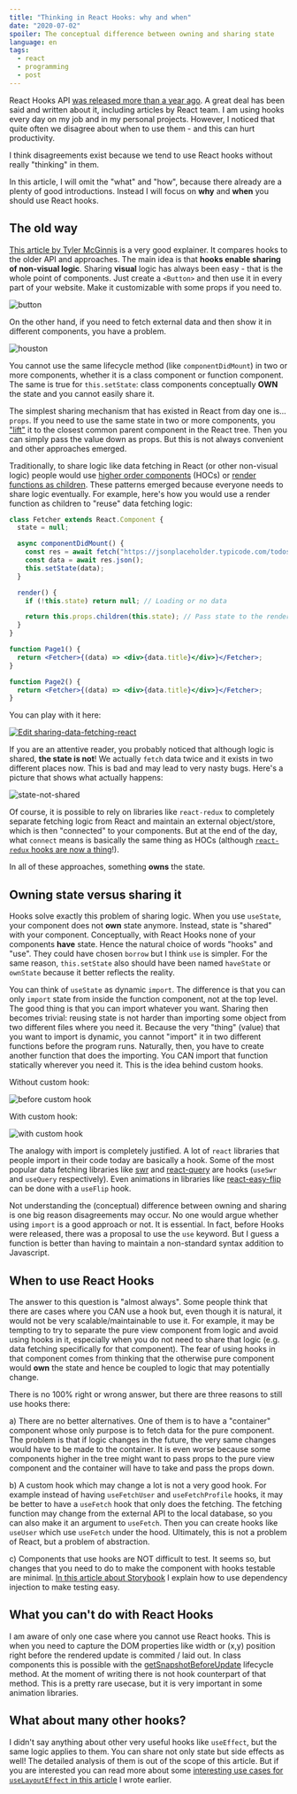 ```yaml
---
title: "Thinking in React Hooks: why and when"
date: "2020-07-02"
spoiler: The conceptual difference between owning and sharing state
language: en
tags:
  - react
  - programming
  - post
---
```


React Hooks API [was released more than a year ago](https://reactjs.org/blog/2019/02/06/react-v16.8.0.html). A great deal has been said and written about it, including articles by React team. I am using hooks every day on my job and in my personal projects. However, I noticed that quite often we disagree about when to use them - and this can hurt productivity.

I think disagreements exist because we tend to use React hooks without really "thinking" in them.

In this article, I will omit the "what" and "how", because there already are a plenty of good introductions. Instead I will focus on **why** and **when** you should use React hooks.

## The old way

[This article by Tyler McGinnis](https://dev.to/tylermcginnis/why-react-hooks-51lj) is a very good explainer. It compares hooks to the older API and approaches. The main idea is that **hooks enable sharing of non-visual logic**. Sharing **visual** logic has always been easy - that is the whole point of components. Just create a `<Button>` and then use it in every part of your website. Make it customizable with some props if you need to.

![button](/assets/button.png)

On the other hand, if you need to fetch external data and then show it in different components, you have a problem.

![houston](/assets/houston.jpg)

You cannot use the same lifecycle method (like `componentDidMount`) in two or more components, whether it is a class component or function component. The same is true for `this.setState`: class components conceptually **OWN** the state and you cannot easily share it.

The simplest sharing mechanism that has existed in React from day one is... `props`. If you need to use the same state in two or more components, you ["lift"](https://reactjs.org/docs/lifting-state-up.html) it to the closest common parent component in the React tree. Then you can simply pass the value down as props. But this is not always convenient and other approaches emerged.

Traditionally, to share logic like data fetching in React (or other non-visual logic) people would use [higher order components](https://reactjs.org/docs/higher-order-components.html) (HOCs) or [render functions as children](https://reactjs.org/docs/render-props.html). These patterns emerged because everyone needs to share logic eventually. For example, here's how you would use a render function as children to "reuse" data fetching logic:

```jsx
class Fetcher extends React.Component {
  state = null;

  async componentDidMount() {
    const res = await fetch("https://jsonplaceholder.typicode.com/todos/1");
    const data = await res.json();
    this.setState(data);
  }

  render() {
    if (!this.state) return null; // Loading or no data

    return this.props.children(this.state); // Pass state to the rendering function
  }
}

function Page1() {
  return <Fetcher>{(data) => <div>{data.title}</div>}</Fetcher>;
}

function Page2() {
  return <Fetcher>{(data) => <div>{data.title}</div>}</Fetcher>;
}
```

You can play with it here:

[![Edit sharing-data-fetching-react](https://codesandbox.io/static/img/play-codesandbox.svg)](https://codesandbox.io/s/recursing-rgb-7f0nf?fontsize=14&hidenavigation=1&theme=dark)

If you are an attentive reader, you probably noticed that although logic is shared, **the state is not**! We actually `fetch` data twice and it exists in two different places now. This is bad and may lead to very nasty bugs. Here's a picture that shows what actually happens:

![state-not-shared](/assets/datafetcher.png)

Of course, it is possible to rely on libraries like `react-redux` to completely separate fetching logic from React and maintain an external object/store, which is then "connected" to your components. But at the end of the day, what `connect` means is basically the same thing as HOCs (although [`react-redux` hooks are now a thing](https://react-redux.js.org/api/hooks)!).

In all of these approaches, something **owns** the state.

## Owning state versus sharing it

Hooks solve exactly this problem of sharing logic. When you use `useState`, your component does not **own** state anymore. Instead, state is "shared" with your component. Conceptually, with React Hooks none of your components **have** state. Hence the natural choice of words "hooks" and "use". They could have chosen `borrow` but I think `use` is simpler. For the same reason, `this.setState` also should have been named `haveState` or `ownState` because it better reflects the reality.

You can think of `useState` as dynamic `import`. The difference is that you can only `import` state from inside the function component, not at the top level. The good thing is that you can import whatever you want. Sharing then becomes trivial: reusing state is not harder than importing some object from two different files where you need it. Because the very "thing" (value) that you want to import is dynamic, you cannot "import" it in two different functions before the program runs. Naturally, then, you have to create another function that does the importing. You CAN import that function statically wherever you need it. This is the idea behind custom hooks.

Without custom hook:

![before custom hook](/assets/no-custom-hook.png)

With custom hook:

![with custom hook](/assets/with-custom-hook.png)

The analogy with import is completely justified. A lot of `react` libraries that people import in their code today are basically a hook. Some of the most popular data fetching libraries like [swr](https://github.com/vercel/swr) and [react-query](https://github.com/tannerlinsley/react-query) are hooks (`useSwr` and `useQuery` respectively). Even animations in libraries like [react-easy-flip](https://github.com/jlkiri/react-easy-flip) can be done with a `useFlip` hook.

Not understanding the (conceptual) difference between owning and sharing is one big reason disagreements may occur. No one would argue whether using `import` is a good approach or not. It is essential. In fact, before Hooks were released, there was a proposal to use the `use` keyword. But I guess a function is better than having to maintain a non-standard syntax addition to Javascript.

## When to use React Hooks

The answer to this question is "almost always". Some people think that there are cases where you CAN use a hook but, even though it is natural, it would not be very scalable/maintainable to use it. For example, it may be tempting to try to separate the pure view component from logic and avoid using hooks in it, especially when you do not need to share that logic (e.g. data fetching specifically for that component). The fear of using hooks in that component comes from thinking that the otherwise pure component would **own** the state and hence be coupled to logic that may potentially change.

There is no 100% right or wrong answer, but there are three reasons to still use hooks there:

a) There are no better alternatives. One of them is to have a "container" component whose only purpose is to fetch data for the pure component. The problem is that if logic changes in the future, the very same changes would have to be made to the container. It is even worse because some components higher in the tree might want to pass props to the pure view component and the container will have to take and pass the props down.

b) A custom hook which may change a lot is not a very good hook. For example instead of having `useFetchUser` and `useFetchProfile` hooks, it may be better to have a `useFetch` hook that only does the fetching. The fetching function may change from the external API to the local database, so you can also make it an argument to `useFetch`. Then you can create hooks like `useUser` which use `useFetch` under the hood. Ultimately, this is not a problem of React, but a problem of abstraction.

c) Components that use hooks are NOT difficult to test. It seems so, but changes that you need to do to make the component with hooks testable are minimal. [In this article about Storybook](https://www.kirillvasiltsov.com/writing/you-do-not-need-a-container-component-or-how-to-use-redux-hooks-in-storybook-stories) I explain how to use dependency injection to make testing easy.

## What you can't do with React Hooks

I am aware of only one case where you cannot use React hooks. This is when you need to capture the DOM properties like width or (x,y) position right before the rendered update is commited / laid out. In class components this is possible with the [getSnapshotBeforeUpdate](https://reactjs.org/docs/react-component.html#getsnapshotbeforeupdate) lifecycle method. At the moment of writing there is not hook counterpart of that method. This is a pretty rare usecase, but it is very important in some animation libraries.

## What about many other hooks?

I didn't say anything about other very useful hooks like `useEffect`, but the same logic applies to them. You can share not only state but side effects as well! The detailed analysis of them is out of the scope of this article. But if you are interested you can read more about some [interesting use cases for `useLayoutEffect` in this article](https://css-tricks.com/everything-you-need-to-know-about-flip-animations-in-react/) I wrote earlier.
